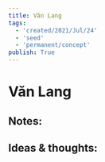 ```yaml
---
title: Văn Lang
tags:
  - 'created/2021/Jul/24'
  - 'seed'
  - 'permanent/concept'
publish: True
---
```

# Văn Lang

## Notes:

## Ideas & thoughts:
